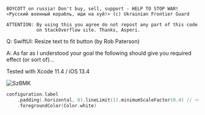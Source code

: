 ```
BOYCOTT on russia! Don't buy, sell, support - HELP TO STOP WAR!
«Русский военный корабль, иди на хуй!» (c) Ukrainian Frontier Guard

ATTENTION: By using this you agree do not repost any part of this code
           on StackOverflow site. Thanks, Asperi.
```

Q: SwiftUI: Resize text to fit button (by Rob Paterson)

A: As far as I understood your goal the following should give you required effect (or sort of)... 

Tested with Xcode 11.4 / iOS 13.4

![SzBMK](https://user-images.githubusercontent.com/62171579/170253700-ae5eca24-cca8-47b5-b834-dfb80c8e3bcc.png)


```swift
configuration.label
    .padding(.horizontal, 8).lineLimit(1).minimumScaleFactor(0.4) // << this place !
    .foregroundColor(Color.white)
```
